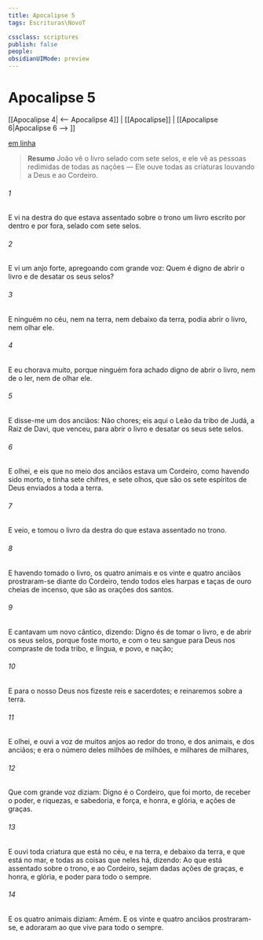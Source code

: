 ```yaml
---
title: Apocalipse 5
tags: Escrituras\NovoT

cssclass: scriptures
publish: false
people:
obsidianUIMode: preview
---
```


# Apocalipse 5
[[Apocalipse 4| <-- Apocalipse 4]] | [[Apocalipse]] | [[Apocalipse 6|Apocalipse 6 --> ]]

[em linha](https://churchofjesuschrist.org/study/scriptures/nt/rev/5?lang=por)

> __Resumo__
João vê o livro selado com sete selos, e ele vê as pessoas redimidas de todas as nações — Ele ouve todas as criaturas louvando a Deus e ao Cordeiro.

###### 1 
E vi na destra do que estava assentado sobre o trono um livro escrito por dentro e por fora, selado com sete selos.

###### 2 
E vi um anjo forte, apregoando com grande voz: Quem é digno de abrir o livro e de desatar os seus selos?

###### 3 
E ninguém no céu, nem na terra, nem debaixo da terra, podia abrir o livro, nem olhar  ele.

###### 4 
E eu chorava muito, porque ninguém fora achado digno de abrir o livro, nem de o ler, nem de olhar  ele.

###### 5 
E disse-me um dos anciãos: Não chores; eis aqui o Leão da tribo de Judá, a Raiz de Davi, que venceu, para abrir o livro e desatar os seus sete selos.

###### 6 
E olhei, e eis que no meio dos anciãos estava um Cordeiro, como havendo sido morto, e tinha sete chifres, e sete olhos, que são os sete espíritos de Deus enviados a toda a terra.

###### 7 
E veio, e tomou o livro da destra do que estava assentado no trono.

###### 8 
E havendo tomado o livro, os quatro animais e os vinte e quatro anciãos prostraram-se diante do Cordeiro, tendo todos eles harpas e taças de ouro cheias de incenso, que são as orações dos santos.

###### 9 
E cantavam um novo cântico, dizendo: Digno és de tomar o livro, e de abrir os seus selos, porque foste morto, e com o teu sangue para Deus nos compraste de toda tribo, e língua, e povo, e nação;

###### 10 
E para o nosso Deus nos fizeste reis e sacerdotes; e reinaremos sobre a terra.

###### 11 
E olhei, e ouvi a voz de muitos anjos ao redor do trono, e dos animais, e dos anciãos; e era o número deles milhões de milhões, e milhares de milhares,

###### 12 
Que com grande voz diziam: Digno é o Cordeiro, que foi morto, de receber o poder, e riquezas, e sabedoria, e força, e honra, e glória, e ações de graças.

###### 13 
E ouvi toda criatura que está no céu, e na terra, e debaixo da terra, e que está no mar, e todas as coisas que neles há, dizendo: Ao que está assentado sobre o trono, e ao Cordeiro, sejam dadas ações de graças, e honra, e glória, e poder para todo o sempre.

###### 14 
E os quatro animais diziam: Amém. E os vinte e quatro anciãos prostraram-se, e adoraram ao que vive para todo o sempre.

